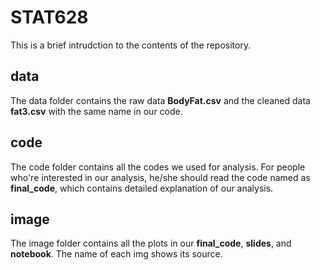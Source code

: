 # STAT628 

This is a brief intrudction to the contents of the repository.

## data

The data folder contains the raw data **BodyFat.csv** and the cleaned data **fat3.csv** with the same name in our code.

## code

The code folder contains all the codes we used for analysis. For people who're interested in our analysis, he/she should read the code named as **final_code**, which contains detailed explanation of our analysis.

## image

The image folder contains all the plots in our **final_code**, **slides**, and **notebook**. The name of each img shows its source. 

